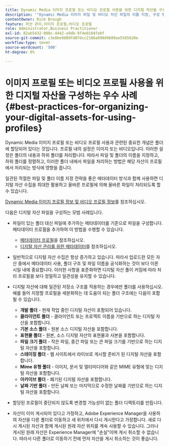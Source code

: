 ```yaml
---
title: Dynamic Media 이미지 프로필 또는 비디오 프로필 사용을 위한 디지털 자산을 구성하는 우수 사례
description: '"Dynamic Media 이미지 파일 및 비디오 자산 파일의 이름 지정, 구성 및 관리를 위한 팁과 우수 사례입니다."'
contentOwner: Rick Brough
feature: 자산 관리,이미지 프로필,비디오 프로필
role: Administrator,Business Practitioner
exl-id: 82ab5432-088c-4442-a9db-9f4e0184febf
source-git-commit: c3e8be9809fd07dcc2186a898d9689ae5565620e
workflow-type: tm+mt
source-wordcount: '500'
ht-degree: 0%

---
```


# 이미지 프로필 또는 비디오 프로필 사용을 위한 디지털 자산을 구성하는 우수 사례{#best-practices-for-organizing-your-digital-assets-for-using-profiles}

Dynamic Media 이미지 프로필 또는 비디오 프로필 사용과 관련된 중요한 개념은 폴더에 할당되어 있다는 것입니다. 프로필 내의 설정은 이미지 또는 비디오입니다. 이러한 설정은 폴더의 내용과 하위 폴더를 처리합니다. 따라서 파일 및 폴더의 이름을 지정하고, 하위 폴더를 정렬하고, 이러한 폴더 내에서 파일을 처리하는 방법은 해당 자산이 프로필에서 처리되는 방식에 영향을 줍니다.

일관된 적절한 파일 및 폴더 이름 지정 전략을 좋은 메타데이터 방식과 함께 사용하면 디지털 자산 수집을 최대한 활용하고 올바른 프로필에 의해 올바른 파일이 처리되도록 할 수 있습니다.

[Dynamic Media 이미지 프로필 정보 및 비디오 프로필 정보](about-image-video-profiles.md)를 참조하십시오.

다음은 디지털 자산 파일을 구성하는 모범 사례입니다.

* 파일이 있는 폴더 대신 파일에 추가하는 메타데이터를 기준으로 파일을 구성합니다. 메타데이터 프로필을 추가하여 이 방법을 수행할 수 있습니다.

   * [메타데이터 프로필](/help/assets/metadata-profiles.md)을 참조하십시오.
   * [디지털 자산 관리를 위한 메타데이터](/help/assets/manage-metadata.md)를 참조하십시오.

* 일반적으로 디지털 자산 수집은 항상 증가하고 있습니다. 따라서 업로드한 모든 자산 중에서 메타데이터 사용, 폴더 구조 및 파일 이름을 공식화하는 것이 보다 이른 시일 내에 중요합니다. 이러한 사항을 표준화하면 디지털 자산 풀이 커짐에 따라 처리 프로필을 보다 정밀하고 일관성을 유지할 수 있습니다.
* 디지털 자산에 대해 일관된 저장소 구조를 적용하는 경우에만 폴더를 사용하십시오. 예를 들어 지정할 프로필을 세분화하는 데 도움이 되는 폴더 구조에는 다음이 포함될 수 있습니다.

   * **개발 폴더**  - 현재 작업 중인 디지털 자산이 포함되어 있습니다.
   * **클라이언트 폴더**  - 클라이언트 또는 프로젝트 이름을 기반으로 하는 디지털 자산을 포함합니다.
   * **기본 소스 폴더**  - 원본 소스 디지털 자산을 포함합니다.
   * **표현물 폴더**  - 원본, 소스 디지털 자산의 표현물과 사본을 포함합니다.
   * **파일 크기 폴더**  - 작은 파일, 중간 파일 또는 큰 파일 크기를 기반으로 하는 디지털 자산을 포함합니다.
   * **스테이징 폴더**  - 웹 사이트에서 라이브로 게시할 준비가 된 디지털 자산을 포함합니다.
   * **Mime 유형 폴더**  - 이미지, 문서 및 멀티미디어와 같은 MIME 유형에 맞는 디지털 자산을 포함합니다.
   * **아카이브 폴더**  - 폐기된 디지털 자산을 포함합니다.
   * **날짜 기반 폴더**  - 만든 날짜 또는 마지막으로 수정한 날짜를 기반으로 하는 디지털 자산을 포함합니다.

* 할당된 프로필이 중단되지 않도록 변경할 가능성이 없는 폴더 디렉토리를 만듭니다.
* 자산이 이미 게시되어 있다고 가정하고, Adobe Experience Manager을 사용하여 자산을 다른 폴더로 이동하고 새 위치에서 다시 게시한다고 가정합니다. 새로 다시 게시된 자산과 함께 게시된 원래 자산 위치를 계속 사용할 수 있습니다. 그러나 게시된 원래 자산은 Experience Manager에 &quot;손실&quot;이며 게시 취소할 수 없습니다. 따라서 다른 폴더로 이동하기 전에 먼저 자산을 게시 취소하는 것이 좋습니다.

